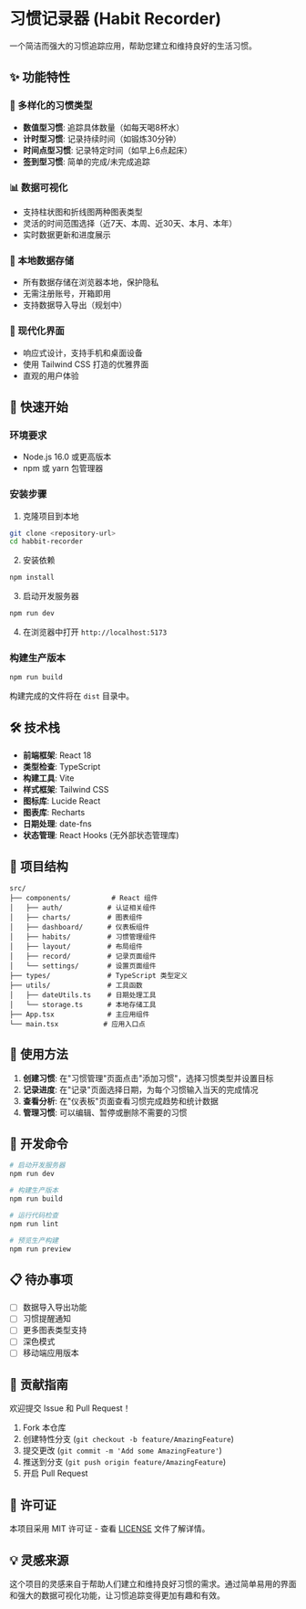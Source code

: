 # 习惯记录器 (Habit Recorder)

一个简洁而强大的习惯追踪应用，帮助您建立和维持良好的生活习惯。

## ✨ 功能特性

### 🎯 多样化的习惯类型
- **数值型习惯**: 追踪具体数量（如每天喝8杯水）
- **计时型习惯**: 记录持续时间（如锻炼30分钟）
- **时间点型习惯**: 记录特定时间（如早上6点起床）
- **签到型习惯**: 简单的完成/未完成追踪

### 📊 数据可视化
- 支持柱状图和折线图两种图表类型
- 灵活的时间范围选择（近7天、本周、近30天、本月、本年）
- 实时数据更新和进度展示

### 💾 本地数据存储
- 所有数据存储在浏览器本地，保护隐私
- 无需注册账号，开箱即用
- 支持数据导入导出（规划中）

### 🎨 现代化界面
- 响应式设计，支持手机和桌面设备
- 使用 Tailwind CSS 打造的优雅界面
- 直观的用户体验

## 🚀 快速开始

### 环境要求
- Node.js 16.0 或更高版本
- npm 或 yarn 包管理器

### 安装步骤

1. 克隆项目到本地
```bash
git clone <repository-url>
cd habbit-recorder
```

2. 安装依赖
```bash
npm install
```

3. 启动开发服务器
```bash
npm run dev
```

4. 在浏览器中打开 `http://localhost:5173`

### 构建生产版本
```bash
npm run build
```

构建完成的文件将在 `dist` 目录中。

## 🛠️ 技术栈

- **前端框架**: React 18
- **类型检查**: TypeScript
- **构建工具**: Vite
- **样式框架**: Tailwind CSS
- **图标库**: Lucide React
- **图表库**: Recharts
- **日期处理**: date-fns
- **状态管理**: React Hooks (无外部状态管理库)

## 📁 项目结构

```
src/
├── components/          # React 组件
│   ├── auth/           # 认证相关组件
│   ├── charts/         # 图表组件
│   ├── dashboard/      # 仪表板组件
│   ├── habits/         # 习惯管理组件
│   ├── layout/         # 布局组件
│   ├── record/         # 记录页面组件
│   └── settings/       # 设置页面组件
├── types/              # TypeScript 类型定义
├── utils/              # 工具函数
│   ├── dateUtils.ts    # 日期处理工具
│   └── storage.ts      # 本地存储工具
├── App.tsx             # 主应用组件
└── main.tsx           # 应用入口点
```

## 🎯 使用方法

1. **创建习惯**: 在"习惯管理"页面点击"添加习惯"，选择习惯类型并设置目标
2. **记录进度**: 在"记录"页面选择日期，为每个习惯输入当天的完成情况
3. **查看分析**: 在"仪表板"页面查看习惯完成趋势和统计数据
4. **管理习惯**: 可以编辑、暂停或删除不需要的习惯

## 🔧 开发命令

```bash
# 启动开发服务器
npm run dev

# 构建生产版本
npm run build

# 运行代码检查
npm run lint

# 预览生产构建
npm run preview
```

## 📋 待办事项

- [ ] 数据导入导出功能
- [ ] 习惯提醒通知
- [ ] 更多图表类型支持
- [ ] 深色模式
- [ ] 移动端应用版本

## 🤝 贡献指南

欢迎提交 Issue 和 Pull Request！

1. Fork 本仓库
2. 创建特性分支 (`git checkout -b feature/AmazingFeature`)
3. 提交更改 (`git commit -m 'Add some AmazingFeature'`)
4. 推送到分支 (`git push origin feature/AmazingFeature`)
5. 开启 Pull Request

## 📄 许可证

本项目采用 MIT 许可证 - 查看 [LICENSE](LICENSE) 文件了解详情。

## 💡 灵感来源

这个项目的灵感来自于帮助人们建立和维持良好习惯的需求。通过简单易用的界面和强大的数据可视化功能，让习惯追踪变得更加有趣和有效。
